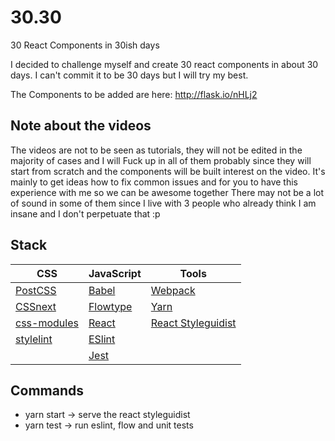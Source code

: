 # 30.30
30 React Components in 30ish days

I decided to challenge myself and create 30 react components in about 30 days. I can't commit it to be 30 days but I will try my best.

The Components to be added are here:
http://flask.io/nHLj2

## Note about the videos 

The videos are not to be seen as tutorials, they will not be edited in the majority of cases and I will Fuck up in all of them probably since they will start from scratch and the components will be built interest on the video. 
It's mainly to get ideas how to fix common issues and for you to have this experience with me so we can be awesome together 
There may not be a lot of sound in some of them since I live with 3 people who already think I am insane and I don't perpetuate that :p

## Stack


| CSS                                                       | JavaScript                                 | Tools                               |
|-----------------------------------------------------------|--------------------------------------------|-------------------------------------|
| [PostCSS](http://postcss.org/)                            | [Babel](https://babeljs.io/)               | [Webpack](https://webpack.js.org/)  |
| [CSSnext](http://cssnext.io/)                             | [Flowtype](https://flowtype.org/)          | [Yarn](https://yarnpkg.com/)		   |
| [css-modules](https://github.com/css-modules/css-modules) | [React](https://facebook.github.io/react/) | [React Styleguidist](https://github.com/styleguidist/react-styleguidist)                                     |
| [stylelint](https://stylelint.io/)                        | [ESlint](http://eslint.org/)               |                                     |
|                                                           | [Jest](https://facebook.github.io/jest/)   |                                     |                                                                           |

## Commands

- yarn start -> serve the react styleguidist
- yarn test -> run eslint, flow and unit tests
